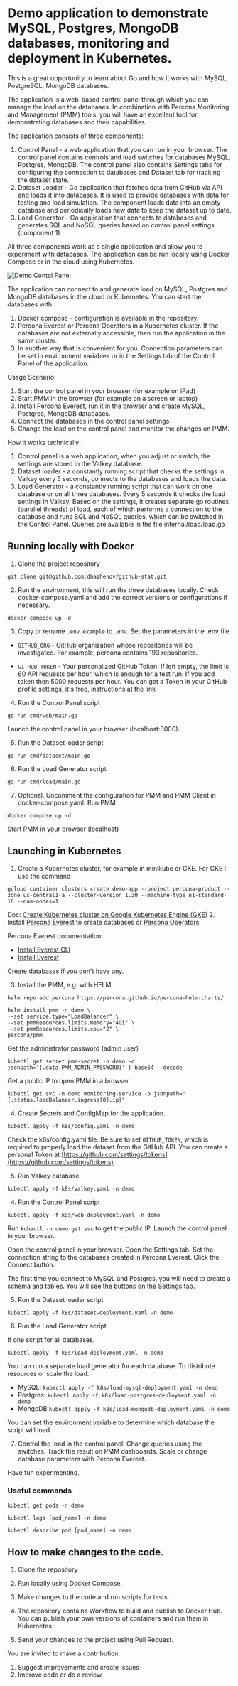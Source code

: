# Demo application to demonstrate MySQL, Postgres, MongoDB databases, monitoring and deployment in Kubernetes.

This is a great opportunity to learn about Go and how it works with MySQL, PostgreSQL, MongoDB databases.

The application is a web-based control panel through which you can manage the load on the databases. In combination with Percona Monitoring and Management (PMM) tools, you will have an excellent tool for demonstrating databases and their capabilities.

The application consists of three components:
1. Control Panel - a web application that you can run in your browser. The control panel contains controls and load switches for databases MySQL, Postgres, MongoDB. The control panel also contains Settings tabs for configuring the connection to databases and Dataset tab for tracking the dataset state.
2. Dataset Loader - Go application that fetches data from GitHub via API and loads it into databases. It is used to provide databases with data for testing and load simulation. The component loads data into an empty database and periodically loads new data to keep the dataset up to date.
3. Load Generator - Go application that connects to databases and generates SQL and NoSQL queries based on control panel settings (component 1)

All three components work as a single application and allow you to experiment with databases. The application can be run locally using Docker Compose or in the cloud using Kubernetes.

![Demo Contol Panel](./assets/readme-contol-panel.png)

The application can connect to and generate load on MySQL, Postgres and MongoDB databases in the cloud or Kubernetes. You can start the databases with:
1. Docker compose - configuration is available in the repository. 
2. Percona Everest or Percona Operators in a Kubernetes cluster. If the databases are not externally accessible, then run the application in the same cluster. 
3. In another way that is convenient for you. 
Connection parameters can be set in environment variables or in the Settings tab of the Control Panel of the application.

Usage Scenario:
1. Start the control panel in your browser (for example on iPad)
2. Start PMM in the browser (for example on a screen or laptop)
3. Install Percona Everest, run it in the browser and create MySQL, Postgres, MongoDB databases. 
4. Connect the databases in the control panel settings
5. Change the load on the control panel and monitor the changes on PMM.

How it works technically:
1. Control panel is a web application, when you adjust or switch, the settings are stored in the Valkey database. 
2. Dataset loader - a constantly running script that checks the settings in Valkey every 5 seconds, connects to the databases and loads the data.
3. Load Generator - a constantly running script that can work on one database or on all three databases. Every 5 seconds it checks the load settings in Valkey. Based on the settings, it creates separate go routines (parallel threads) of load, each of which performs a connection to the database and runs SQL and NoSQL queries, which can be switched in the Control Panel. Queries are available in the file internal/load/load.go 

## Running locally with Docker 

1. Clone the project repository

`git clone git@github.com:dbazhenov/github-stat.git`

2. Run the environment, this will run the three databases locally. Check docker-compose.yaml and add the correct versions or configurations if necessary.

`docker compose up -d`

3. Copy or rename `.env.example` to `.env`. Set the parameters in the .env file

- `GITHUB_ORG` - GitHub organization whose repositories will be investigated. For example, percona contains 193 repositories. 

- `GITHUB_TOKEN` - Your personalized GitHub Token. If left empty, the limit is 60 API requests per hour, which is enough for a test run. If you add token then 5000 requests per hour. You can get a Token in your GitHub profile settings, it's free, instructions at [the link](https://docs.github.com/en/authentication/keeping-your-account-and-data-secure/managing-your-personal-access-tokens)

4. Run the Control Panel script

`go run cmd/web/main.go`

Launch the control panel in your browser (localhost:3000).

5. Run the Dataset loader script

`go run cmd/dataset/main.go`

6. Run the Load Generator script

`go run cmd/load/main.go`

7. Optional. Uncomment the configuration for PMM and PMM Client in docker-compose.yaml. Run PMM

`docker compose up -d`

Start PMM in your browser (localhost)

## Launching in Kubernetes

1. Create a Kubernetes cluster, for example in minikube or GKE. For GKE I use the command 

`gcloud container clusters create demo-app --project percona-product --zone us-central1-a --cluster-version 1.30 --machine-type n1-standard-16 --num-nodes=1`

Doc: [Create Kubernetes cluster on Google Kubernetes Engine (GKE)](https://docs.percona.com/everest/quickstart-guide/gke.html#environment-setup)
2. Install [Percona Everest](https://docs.percona.com/everest/index.html) to create databases or [Percona Operators](https://docs.percona.com/percona-operators/).

Percona Everest documentation:
- [Install Everest CLI](https://docs.percona.com/everest/install/installEverestCLI.html)
- [Install Everest](https://docs.percona.com/everest/install/installEverest.html)

Create databases if you don't have any.

3. Install the PMM, e.g. with HELM

`helm repo add percona https://percona.github.io/percona-helm-charts/`

```
helm install pmm -n demo \
--set service.type="LoadBalancer" \
--set pmmResources.limits.memory="4Gi" \
--set pmmResources.limits.cpu="2" \
percona/pmm
```

Get the administrator password (admin user)

`kubectl get secret pmm-secret -n demo -o jsonpath='{.data.PMM_ADMIN_PASSWORD}' | base64 --decode`

Get a public IP to open PMM in a browser

`kubectl get svc -n demo monitoring-service -o jsonpath="{.status.loadBalancer.ingress[0].ip}"`

4. Create Secrets and ConfigMap for the application.

`kubectl apply -f k8s/config.yaml -n demo`

Check the k8s/config.yaml file. Be sure to set `GITHUB_TOKEN`, which is required to properly load the dataset from the GitHub API. You can create a personal Token at [https://github.com/settings/tokens](https://github.com/settings/tokens).

5. Run Valkey database

`kubectl apply -f k8s/valkey.yaml -n demo`

4. Run the Control Panel script

`kubectl apply -f k8s/web-deployment.yaml -n demo`

Run `kubectl -n demo get svc` to get the public IP. Launch the control panel in your browser.

Open the control panel in your browser. Open the Settings tab. Set the connection string to the databases created in Percona Everest. Click the Connect button. 

The first time you connect to MySQL and Postgres, you will need to create a schema and tables. You will see the buttons on the Settings tab. 

5. Run the Dataset loader script

`kubectl apply -f k8s/dataset-deployment.yaml -n demo`

6. Run the Load Generator script.

If one script for all databases. 

`kubectl apply -f k8s/load-deployment.yaml -n demo`

You can run a separate load generator for each database. To distribute resources or scale the load.

- MySQL: `kubectl apply -f k8s/load-mysql-deployment.yaml -n demo`
- Postgres: `kubectl apply -f k8s/load-postgres-deployment.yaml -n demo`
- MongoDB `kubectl apply -f k8s/load-mongodb-deployment.yaml -n demo`

You can set the environment variable to determine which database the script will load.

7. Control the load in the control panel. Change queries using the switches. Track the result on PMM dashboards. Scale or change database parameters with Percona Everest. 

Have fun experimenting. 

### Useful commands

`kubectl get pods -n demo`

`kubectl logs [pod_name] -n demo`

`kubectl describe pod [pod_name] -n demo`

## How to make changes to the code.

1. Clone the repository 

2. Run locally using Docker Compose. 

3. Make changes to the code and run scripts for tests. 

4. The repository contains Workflow to build and publish to Docker Hub. You can publish your own versions of containers and run them in Kubernetes. 

5. Send your changes to the project using Pull Request. 

You are invited to make a contribution:
1. Suggest improvements and create Issues
2. Improve code or do a review.
